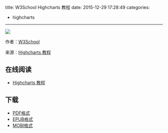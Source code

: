 title: W3School Highcharts 教程
date: 2015-12-29 17:28:49
categories:
  - highcharts
---

![](https://ek8whxe.cloudimg.io/s/width/226/https://www.gitbook.com/cover/book/wizardforcel/w3school-highcharts.jpg?build=1451381176014&v=12.0.2)

作者：[W3School](http://www.w3cschool.cc/)

来源：[Highcharts 教程](http://www.w3cschool.cc/highcharts/highcharts-tutorial.html)

<!--more-->

## 在线阅读 ##

+ [Highcharts 教程](https://www.gitbook.com/book/wizardforcel/w3school-highcharts/details)

## 下载 ##

+ [PDF格式](https://www.gitbook.com/download/pdf/book/wizardforcel/w3school-highcharts)
+ [EPUB格式](https://www.gitbook.com/download/epub/book/wizardforcel/w3school-highcharts)
+ [MOBI格式](https://www.gitbook.com/download/mobi/book/wizardforcel/w3school-highcharts)